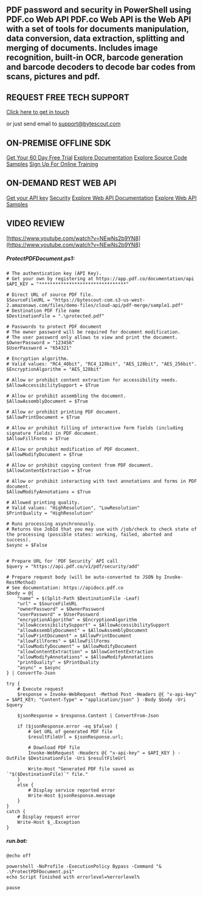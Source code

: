 ## PDF password and security in PowerShell using PDF.co Web API PDF.co Web API is the Web API with a set of tools for documents manipulation, data conversion, data extraction, splitting and merging of documents. Includes image recognition, built-in OCR, barcode generation and barcode decoders to decode bar codes from scans, pictures and pdf.

## REQUEST FREE TECH SUPPORT

[Click here to get in touch](https://bytescout.zendesk.com/hc/en-us/requests/new?subject=PDF.co%20Web%20API%20Question)

or just send email to [support@bytescout.com](mailto:support@bytescout.com?subject=PDF.co%20Web%20API%20Question) 

## ON-PREMISE OFFLINE SDK 

[Get Your 60 Day Free Trial](https://bytescout.com/download/web-installer?utm_source=github-readme)
[Explore Documentation](https://bytescout.com/documentation/index.html?utm_source=github-readme)
[Explore Source Code Samples](https://github.com/bytescout/ByteScout-SDK-SourceCode/)
[Sign Up For Online Training](https://academy.bytescout.com/)


## ON-DEMAND REST WEB API

[Get your API key](https://app.pdf.co/signup?utm_source=github-readme)
[Security](https://pdf.co/security)
[Explore Web API Documentation](https://apidocs.pdf.co?utm_source=github-readme)
[Explore Web API Samples](https://github.com/bytescout/ByteScout-SDK-SourceCode/tree/master/PDF.co%20Web%20API)

## VIDEO REVIEW

[https://www.youtube.com/watch?v=NEwNs2b9YN8](https://www.youtube.com/watch?v=NEwNs2b9YN8)




<!-- code block begin -->

##### **ProtectPDFDocument.ps1:**
    
```
# The authentication key (API Key).
# Get your own by registering at https://app.pdf.co/documentation/api
$API_KEY = "********************************"

# Direct URL of source PDF file.
$SourceFileURL = "https://bytescout-com.s3-us-west-2.amazonaws.com/files/demo-files/cloud-api/pdf-merge/sample1.pdf"
# Destination PDF file name
$DestinationFile = ".\protected.pdf"

# Passwords to protect PDF document
# The owner password will be required for document modification.
# The user password only allows to view and print the document.
$OwnerPassword = "123456"
$UserPassword = "654321"

# Encryption algorithm. 
# Valid values: "RC4_40bit", "RC4_128bit", "AES_128bit", "AES_256bit".
$EncryptionAlgorithm = "AES_128bit"

# Allow or prohibit content extraction for accessibility needs.
$AllowAccessibilitySupport = $True

# Allow or prohibit assembling the document.
$AllowAssemblyDocument = $True

# Allow or prohibit printing PDF document.
$AllowPrintDocument = $True

# Allow or prohibit filling of interactive form fields (including signature fields) in PDF document.
$AllowFillForms = $True

# Allow or prohibit modification of PDF document.
$AllowModifyDocument = $True

# Allow or prohibit copying content from PDF document.
$AllowContentExtraction = $True

# Allow or prohibit interacting with text annotations and forms in PDF document.
$AllowModifyAnnotations = $True

# Allowed printing quality.
# Valid values: "HighResolution", "LowResolution"
$PrintQuality = "HighResolution"

# Runs processing asynchronously. 
# Returns Use JobId that you may use with /job/check to check state of the processing (possible states: working, failed, aborted and success).
$async = $False


# Prepare URL for `PDF Security` API call
$query = "https://api.pdf.co/v1/pdf/security/add"

# Prepare request body (will be auto-converted to JSON by Invoke-RestMethod)
# See documentation: https://apidocs.pdf.co
$body = @{
    "name" = $(Split-Path $DestinationFile -Leaf)
    "url" = $SourceFileURL
    "ownerPassword" = $OwnerPassword
    "userPassword" = $UserPassword
    "encryptionAlgorithm" = $EncryptionAlgorithm
    "allowAccessibilitySupport" = $AllowAccessibilitySupport
    "allowAssemblyDocument" = $AllowAssemblyDocument
    "allowPrintDocument" = $AllowPrintDocument
    "allowFillForms" = $AllowFillForms
    "allowModifyDocument" = $AllowModifyDocument
    "allowContentExtraction" = $AllowContentExtraction
    "allowModifyAnnotations" = $AllowModifyAnnotations
    "printQuality" = $PrintQuality
    "async" = $async
} | ConvertTo-Json

try {
    # Execute request
    $response = Invoke-WebRequest -Method Post -Headers @{ "x-api-key" = $API_KEY; "Content-Type" = "application/json" } -Body $body -Uri $query

    $jsonResponse = $response.Content | ConvertFrom-Json

    if ($jsonResponse.error -eq $false) {
        # Get URL of generated PDF file
        $resultFileUrl = $jsonResponse.url;
        
        # Download PDF file
        Invoke-WebRequest -Headers @{ "x-api-key" = $API_KEY } -OutFile $DestinationFile -Uri $resultFileUrl

        Write-Host "Generated PDF file saved as `"$($DestinationFile)`" file."
    }
    else {
        # Display service reported error
        Write-Host $jsonResponse.message
    }
}
catch {
    # Display request error
    Write-Host $_.Exception
}
```

<!-- code block end -->    

<!-- code block begin -->

##### **run.bat:**
    
```
@echo off

powershell -NoProfile -ExecutionPolicy Bypass -Command "& .\ProtectPDFDocument.ps1"
echo Script finished with errorlevel=%errorlevel%

pause
```

<!-- code block end -->